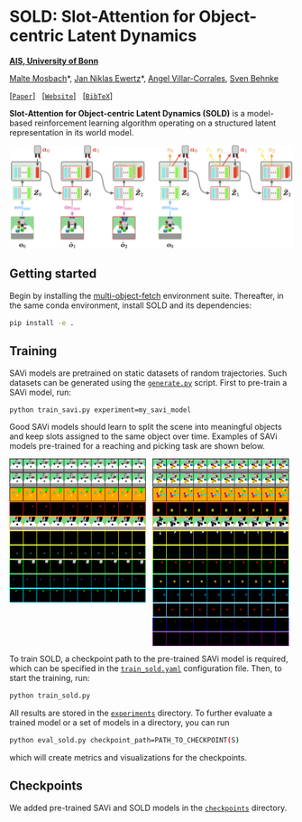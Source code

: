 # SOLD: Slot-Attention for Object-centric Latent Dynamics

**[AIS, University of Bonn](https://www.ais.uni-bonn.de/index.html)**

[Malte Mosbach](https://maltemosbach.github.io/)&ast;, [Jan Niklas Ewertz]()&ast;, [Angel Villar-Corrales](http://angelvillarcorrales.com/templates/home.php), [Sven Behnke](https://www.ais.uni-bonn.de/behnke/)

[[`Paper`](https://arxiv.org/abs/2410.08822)] &nbsp; [[`Website`](https://slot-latent-dynamics.github.io/)] &nbsp; [[`BibTeX`](https://slot-latent-dynamics.github.io/bibtex.txt)]

**Slot-Attention for Object-centric Latent Dynamics (SOLD)** is a model-based reinforcement learning algorithm operating on a structured latent representation in its world model.

![SOLD Overview](assets/sold_overview.png)


[//]: # (<img src="docs/sample_rollout.png" width="100%"><br/>)

## Getting started
Begin by installing the [multi-object-fetch](https://github.com/maltemosbach/multi-object-fetch) environment suite.
Thereafter, in the same conda environment, install SOLD and its dependencies:
```bash
pip install -e .
```


## Training
SAVi models are pretrained on static datasets of random trajectories. Such datasets can be generated using the [`generate.py`](./src/sold/datasets/generate.py) script.
First to pre-train a SAVi model, run:
```bash
python train_savi.py experiment=my_savi_model
```
Good SAVi models should learn to split the scene into meaningful objects and keep slots assigned to the same object over time.
Examples of SAVi models pre-trained for a reaching and picking task are shown below.


<img src="assets/savi_reach_red.png" width="48%" align="top"> &nbsp; <img src="assets/savi_pick_red.png" width="48%" align="top">



To train SOLD, a checkpoint path to the pre-trained SAVi model is required, which can be specified in the [`train_sold.yaml`](./src/sold/configs/train_sold.yaml) configuration file.
Then, to start the training, run:
```bash
python train_sold.py
```


All results are stored in the [`experiments`](./experiments) directory.
To further evaluate a trained model or a set of models in a directory, you can run 
```bash
python eval_sold.py checkpoint_path=PATH_TO_CHECKPOINT(S)
```
which will create metrics and visualizations for the checkpoints.

## Checkpoints
We added pre-trained SAVi and SOLD models in the [`checkpoints`](./checkpoints) directory.

